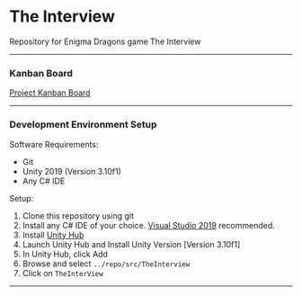# The Interview

Repository for Enigma Dragons game The Interview

----

### Kanban Board

[Project Kanban Board](https://zube.io/enigmadragons/the-interview/w/interview/kanban)

----

### Development Environment Setup

Software Requirements:
- Git
- Unity 2019 (Version 3.10f1)
- Any C# IDE

Setup:
1. Clone this repository using git
2. Install any C# IDE of your choice. [Visual Studio 2019](https://visualstudio.microsoft.com/thank-you-downloading-visual-studio/?sku=Community&rel=16) recommended.
3. Install [Unity Hub](https://unity3d.com/get-unity/download)
4. Launch Unity Hub and Install Unity Version [Version 3.10f1]
5. In Unity Hub, click Add
6. Browse and select `../repo/src/TheInterview`
7. Click on `TheInterView`

----
